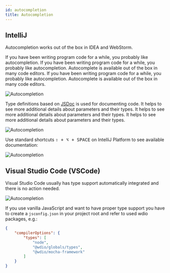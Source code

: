 ```yaml
---
id: autocompletion
title: Autocompletion
---
```


## IntelliJ

Autocompletion works out of the box in IDEA and WebStorm.

If you have been writing program code for a while, you probably like autocompletion. If you have been writing program code for a while, you probably like autocompletion. Autocomplete is available out of the box in many code editors. If you have been writing program code for a while, you probably like autocompletion. Autocomplete is available out of the box in many code editors.

![Autocompletion](/img/autocompletion/0.png)

Type definitions based on [JSDoc](http://usejsdoc.org/) is used for documenting code. It helps to see more additional details about parameters and their types. It helps to see more additional details about parameters and their types. It helps to see more additional details about parameters and their types.

![Autocompletion](/img/autocompletion/1.png)

Use standard shortcuts <kbd>⇧ + ⌥ + SPACE</kbd> on IntelliJ Platform to see available documentation:

![Autocompletion](/img/autocompletion/2.png)

## Visual Studio Code (VSCode)

Visual Studio Code usually has type support automatically integrated and there is no action needed.

![Autocompletion](/img/autocompletion/14.png)

If you use vanilla JavaScript and want to have proper type support you have to create a `jsconfig.json` in your project root and refer to used wdio packages, e.g.:

```json title="jsconfig.json"
{
    "compilerOptions": {
        "types": [
            "node",
            "@wdio/globals/types",
            "@wdio/mocha-framework"
        ]
    }
}
```
